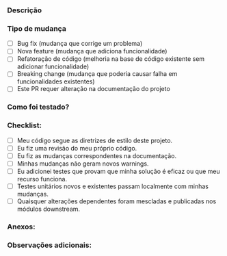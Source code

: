 ### Descrição

[//]: # "Forneça uma breve descrição do que este PR faz. Inclua o contexto necessário para entender as mudanças."

### Tipo de mudança

[//]: # "O que este PR traz? Selecione todos que aplicam."

- [ ] Bug fix (mudança que corrige um problema)
- [ ] Nova feature (mudança que adiciona funcionalidade)
- [ ] Refatoração de código (melhoria na base de código existente sem adicionar funcionalidade)
- [ ] Breaking change (mudança que poderia causar falha em funcionalidades existentes)
- [ ] Este PR requer alteração na documentação do projeto

### Como foi testado?

[//]: # "Descreva os testes que você realizou para verificar suas mudanças. Forneça instruções claras e reproduzíveis."

### Checklist:

[//]: # "Revise os seguintes pontos e marque aqueles que foram atendidos antes da submissão."

- [ ] Meu código segue as diretrizes de estilo deste projeto.
- [ ] Eu fiz uma revisão do meu próprio código.
- [ ] Eu fiz as mudanças correspondentes na documentação.
- [ ] Minhas mudanças não geram novos warnings.
- [ ] Eu adicionei testes que provam que minha solução é eficaz ou que meu recurso funciona.
- [ ] Testes unitários novos e existentes passam localmente com minhas mudanças.
- [ ] Quaisquer alterações dependentes foram mescladas e publicadas nos módulos downstream.

### Anexos:

[//]: # "Se aplicável, adicione aqui qualquer tipo de informação ou capturas de tela que possam ser úteis para a revisão do PR."

### Observações adicionais:

[//]: # "Aqui você pode adicionar qualquer comentário ou explicação sobre o seu PR."
